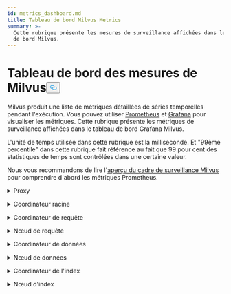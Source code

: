 ```yaml
---
id: metrics_dashboard.md
title: Tableau de bord Milvus Metrics
summary: >-
  Cette rubrique présente les mesures de surveillance affichées dans le tableau
  de bord Milvus.
---
```

<h1 id="Milvus-Metrics-Dashboard" class="common-anchor-header">Tableau de bord des mesures de Milvus<button data-href="#Milvus-Metrics-Dashboard" class="anchor-icon" translate="no">
      <svg translate="no"
        aria-hidden="true"
        focusable="false"
        height="20"
        version="1.1"
        viewBox="0 0 16 16"
        width="16"
      >
        <path
          fill="#0092E4"
          fill-rule="evenodd"
          d="M4 9h1v1H4c-1.5 0-3-1.69-3-3.5S2.55 3 4 3h4c1.45 0 3 1.69 3 3.5 0 1.41-.91 2.72-2 3.25V8.59c.58-.45 1-1.27 1-2.09C10 5.22 8.98 4 8 4H4c-.98 0-2 1.22-2 2.5S3 9 4 9zm9-3h-1v1h1c1 0 2 1.22 2 2.5S13.98 12 13 12H9c-.98 0-2-1.22-2-2.5 0-.83.42-1.64 1-2.09V6.25c-1.09.53-2 1.84-2 3.25C6 11.31 7.55 13 9 13h4c1.45 0 3-1.69 3-3.5S14.5 6 13 6z"
        ></path>
      </svg>
    </button></h1><p>Milvus produit une liste de métriques détaillées de séries temporelles pendant l'exécution. Vous pouvez utiliser <a href="https://prometheus.io/">Prometheus</a> et <a href="https://grafana.com/">Grafana</a> pour visualiser les métriques. Cette rubrique présente les métriques de surveillance affichées dans le tableau de bord Grafana Milvus.</p>
<p>L'unité de temps utilisée dans cette rubrique est la milliseconde. Et "99ème percentile" dans cette rubrique fait référence au fait que 99 pour cent des statistiques de temps sont contrôlées dans une certaine valeur.</p>
<p>Nous vous recommandons de lire l'<a href="/docs/fr/v2.4.x/monitor_overview.md">aperçu du cadre de surveillance Milvus</a> pour comprendre d'abord les métriques Prometheus.</p>
<p><details><summary>Proxy</summary></p>
<table>
<thead>
<tr><th>Panel</th><th>Description du panneau</th><th>PromQL (langage de requête Prometheus)</th><th>Les métriques Milvus utilisées</th><th>Description des métriques Milvus</th></tr>
</thead>
<tbody>
<tr><td>Taux de comptage des vecteurs de recherche</td><td>Nombre moyen de vecteurs interrogés par seconde par chaque proxy au cours des deux dernières minutes.</td><td><code translate="no">sum(increase(milvus_proxy_search_vectors_count{app_kubernetes_io_instance=~&quot;$instance&quot;, app_kubernetes_io_name=&quot;$app_name&quot;, namespace=&quot;$namespace&quot;}[2m])/120) by (pod, node_id)</code></td><td><code translate="no">milvus_proxy_search_vectors_count</code></td><td>Nombre cumulé de vecteurs interrogés.</td></tr>
<tr><td>Taux de comptage des vecteurs d'insertion</td><td>Nombre moyen de vecteurs insérés par seconde par chaque proxy au cours des deux dernières minutes.</td><td><code translate="no">sum(increase(milvus_proxy_insert_vectors_count{app_kubernetes_io_instance=~&quot;$instance&quot;, app_kubernetes_io_name=&quot;$app_name&quot;, namespace=&quot;$namespace&quot;}[2m])/120) by (pod, node_id)</code></td><td><code translate="no">milvus_proxy_insert_vectors_count</code></td><td>Nombre cumulé de vecteurs insérés.</td></tr>
<tr><td>Temps de latence de la recherche</td><td>Temps de latence moyen et 99e centile du temps de latence pour la réception des demandes de recherche et d'interrogation par chaque mandataire au cours des deux dernières minutes.</td><td>p99 : <br/> <code translate="no">histogram_quantile(0.99, sum by (le, query_type, pod, node_id) (rate(milvus_proxy_sq_latency_bucket{app_kubernetes_io_instance=~&quot;$instance&quot;, app_kubernetes_io_name=&quot;$app_name&quot;, namespace=&quot;$namespace&quot;}[2m])))</code> <br/> avg : <br/> <code translate="no">sum(increase(milvus_proxy_sq_latency_sum{app_kubernetes_io_instance=~&quot;$instance&quot;, app_kubernetes_io_name=&quot;$app_name&quot;, namespace=&quot;$namespace&quot;}[2m])) by (pod, node_id, query_type) / sum(increase(milvus_proxy_sq_latency_count{app_kubernetes_io_instance=~&quot;$instance&quot;, app_kubernetes_io_name=&quot;$app_name&quot;, namespace=&quot;$namespace&quot;}[2m])) by (pod, node_id, query_type)</code></td><td><code translate="no">milvus_proxy_sq_latency</code></td><td>Temps de latence des demandes de recherche et d'interrogation.</td></tr>
<tr><td>Temps de latence de la recherche dans la collection</td><td>Temps de latence moyen et 99e percentile de la latence de réception des demandes de recherche et d'interrogation d'une collection spécifique par chaque proxy au cours des deux dernières minutes.</td><td>p99 : <br/> <code translate="no">histogram_quantile(0.99, sum by (le, query_type, pod, node_id) (rate(milvus_proxy_collection_sq_latency_bucket{app_kubernetes_io_instance=~&quot;$instance&quot;, app_kubernetes_io_name=&quot;$app_name&quot;, namespace=&quot;$namespace&quot;, collection_name=~&quot;$collection&quot;}[2m])))</code> <br/> avg : <br/> <code translate="no">sum(increase(milvus_proxy_collection_sq_latency_sum{app_kubernetes_io_instance=~&quot;$instance&quot;, app_kubernetes_io_name=&quot;$app_name&quot;, namespace=&quot;$namespace&quot;, collection_name=~&quot;$collection&quot;}[2m])) by (pod, node_id, query_type) / sum(increase(milvus_proxy_collection_sq_latency_count{app_kubernetes_io_instance=~&quot;$instance&quot;, app_kubernetes_io_name=&quot;$app_name&quot;, namespace=&quot;$namespace&quot;, collection_name=~&quot;$collection&quot;}[2m])) by (pod, node_id, query_type)</code></td><td><code translate="no">milvus_proxy_collection_sq_latency_sum</code></td><td>Temps de latence des demandes de recherche et d'interrogation d'une collection spécifique</td></tr>
<tr><td>Latence de mutation</td><td>Temps de latence moyen et 99e percentile du temps de latence pour la réception de demandes de mutation par chaque proxy au cours des deux dernières minutes.</td><td>p99 : <br/> <code translate="no">histogram_quantile(0.99, sum by (le, msg_type, pod, node_id) (rate(milvus_proxy_mutation_latency_bucket{app_kubernetes_io_instance=~&quot;$instance&quot;, app_kubernetes_io_name=&quot;$app_name&quot;, namespace=&quot;$namespace&quot;}[2m])))</code> <br/> avg : <br/> <code translate="no">sum(increase(milvus_proxy_mutation_latency_sum{app_kubernetes_io_instance=~&quot;$instance&quot;, app_kubernetes_io_name=&quot;$app_name&quot;, namespace=&quot;$namespace&quot;}[2m])) by (pod, node_id, msg_type) / sum(increase(milvus_proxy_mutation_latency_count{app_kubernetes_io_instance=~&quot;$instance&quot;, app_kubernetes_io_name=&quot;$app_name&quot;, namespace=&quot;$namespace&quot;}[2m])) by (pod, node_id, msg_type)</code></td><td><code translate="no">milvus_proxy_mutation_latency_sum</code></td><td>Temps de latence des demandes de mutation.</td></tr>
<tr><td>Temps de latence de la mutation de la collection</td><td>Temps de latence moyen et 99e percentile de la latence de réception des demandes de mutation vers une collection spécifique par chaque proxy au cours des deux dernières minutes.</td><td>p99 : <br/> <code translate="no">histogram_quantile(0.99, sum by (le, query_type, pod, node_id) (rate(milvus_proxy_collection_sq_latency_bucket{app_kubernetes_io_instance=~&quot;$instance&quot;, app_kubernetes_io_name=&quot;$app_name&quot;, namespace=&quot;$namespace&quot;, collection_name=~&quot;$collection&quot;}[2m])))</code> <br/> avg : <br/> <code translate="no">sum(increase(milvus_proxy_collection_sq_latency_sum{app_kubernetes_io_instance=~&quot;$instance&quot;, app_kubernetes_io_name=&quot;$app_name&quot;, namespace=&quot;$namespace&quot;, collection_name=~&quot;$collection&quot;}[2m])) by (pod, node_id, query_type) / sum(increase(milvus_proxy_collection_sq_latency_count{app_kubernetes_io_instance=~&quot;$instance&quot;, app_kubernetes_io_name=&quot;$app_name&quot;, namespace=&quot;$namespace&quot;, collection_name=~&quot;$collection&quot;}[2m])) by (pod, node_id, query_type)</code></td><td><code translate="no">milvus_proxy_collection_sq_latency_sum</code></td><td>Temps de latence des demandes de mutation vers une collection spécifique</td></tr>
<tr><td>Temps d'attente des résultats de recherche</td><td>Temps de latence moyen et 99e centile du temps de latence entre l'envoi de demandes de recherche et de requête et la réception des résultats par proxy au cours des deux dernières minutes.</td><td>p99 : <br/> <code translate="no">histogram_quantile(0.99, sum by (le, query_type, pod, node_id) (rate(milvus_proxy_sq_wait_result_latency_bucket{app_kubernetes_io_instance=~&quot;$instance&quot;, app_kubernetes_io_name=&quot;$app_name&quot;, namespace=&quot;$namespace&quot;}[2m])))</code> <br/> avg : <br/> <code translate="no">sum(increase(milvus_proxy_sq_wait_result_latency_sum{app_kubernetes_io_instance=~&quot;$instance&quot;, app_kubernetes_io_name=&quot;$app_name&quot;, namespace=&quot;$namespace&quot;}[2m])) by (pod, node_id, query_type) / sum(increase(milvus_proxy_sq_wait_result_latency_count{app_kubernetes_io_instance=~&quot;$instance&quot;, app_kubernetes_io_name=&quot;$app_name&quot;, namespace=&quot;$namespace&quot;}[2m])) by (pod, node_id, query_type)</code></td><td><code translate="no">milvus_proxy_sq_wait_result_latency</code></td><td>Temps de latence entre l'envoi de demandes de recherche et de requête et la réception des résultats.</td></tr>
<tr><td>Réduire la latence des résultats de recherche</td><td>Temps de latence moyen et 99e percentile du temps de latence pour l'agrégation des résultats de recherche et de requête par proxy au cours des deux dernières minutes.</td><td>p99 : <br/> <code translate="no">histogram_quantile(0.99, sum by (le, query_type, pod, node_id) (rate(milvus_proxy_sq_reduce_result_latency_bucket{app_kubernetes_io_instance=~&quot;$instance&quot;, app_kubernetes_io_name=&quot;$app_name&quot;, namespace=&quot;$namespace&quot;}[2m])))</code> <br/> avg : <br/> <code translate="no">sum(increase(milvus_proxy_sq_reduce_result_latency_sum{app_kubernetes_io_instance=~&quot;$instance&quot;, app_kubernetes_io_name=&quot;$app_name&quot;, namespace=&quot;$namespace&quot;}[2m])) by (pod, node_id, query_type) / sum(increase(milvus_proxy_sq_reduce_result_latency_count{app_kubernetes_io_instance=~&quot;$instance&quot;, app_kubernetes_io_name=&quot;$app_name&quot;, namespace=&quot;$namespace&quot;}[2m])) by (pod, node_id, query_type)</code></td><td><code translate="no">milvus_proxy_sq_reduce_result_latency</code></td><td>Temps de latence de l'agrégation des résultats de recherche et d'interrogation renvoyés par chaque nœud d'interrogation.</td></tr>
<tr><td>Temps de latence du décodage des résultats de recherche</td><td>Temps de latence moyen et 99e centile du temps de latence du décodage des résultats de recherche et d'interrogation par proxy au cours des deux dernières minutes.</td><td>p99 : <br/> <code translate="no">histogram_quantile(0.99, sum by (le, query_type, pod, node_id) (rate(milvus_proxy_sq_decode_result_latency_bucket{app_kubernetes_io_instance=~&quot;$instance&quot;, app_kubernetes_io_name=&quot;$app_name&quot;, namespace=&quot;$namespace&quot;}[2m])))</code> <br/> avg : <br/> <code translate="no">sum(increase(milvus_proxy_sq_decode_result_latency_sum{app_kubernetes_io_instance=~&quot;$instance&quot;, app_kubernetes_io_name=&quot;$app_name&quot;, namespace=&quot;$namespace&quot;}[2m])) by (pod, node_id, query_type) / sum(increase(milvus_proxy_sq_decode_resultlatency_count{app_kubernetes_io_instance=~&quot;$instance&quot;, app_kubernetes_io_name=&quot;$app_name&quot;, namespace=&quot;$namespace&quot;}[2m])) by (pod, node_id, query_type)</code></td><td><code translate="no">milvus_proxy_sq_decode_result_latency</code></td><td>Temps de latence du décodage de chaque résultat de recherche et de requête.</td></tr>
<tr><td>Msg Stream Object Num</td><td>Nombre moyen, maximum et minimum d'objets msgstream créés par chaque proxy sur le sujet physique correspondant au cours des deux dernières minutes.</td><td><code translate="no">avg(milvus_proxy_msgstream_obj_num{app_kubernetes_io_instance=~&quot;$instance&quot;, app_kubernetes_io_name=&quot;$app_name&quot;, namespace=&quot;$namespace&quot;}) by (pod, node_id) max(milvus_proxy_msgstream_obj_num{app_kubernetes_io_instance=~&quot;$instance&quot;, app_kubernetes_io_name=&quot;$app_name&quot;, namespace=&quot;$namespace&quot;}) by (pod, node_id) min(milvus_proxy_msgstream_obj_num{app_kubernetes_io_instance=~&quot;$instance&quot;, app_kubernetes_io_name=&quot;$app_name&quot;, namespace=&quot;$namespace&quot;}) by (pod, node_id)</code></td><td><code translate="no">milvus_proxy_msgstream_obj_num</code></td><td>Le nombre d'objets msgstream créés sur chaque sujet physique.</td></tr>
<tr><td>Latence d'envoi des mutations</td><td>Temps de latence moyen et 99e centile du temps de latence de l'envoi de demandes d'insertion ou de suppression par chaque proxy au cours des deux dernières minutes.</td><td>p99 : <br/> <code translate="no">histogram_quantile(0.99, sum by (le, msg_type, pod, node_id) (rate(milvus_proxy_mutation_send_latency_bucket{app_kubernetes_io_instance=~&quot;$instance&quot;, app_kubernetes_io_name=&quot;$app_name&quot;, namespace=&quot;$namespace&quot;}[2m])))</code> <br/> avg : <br/> <code translate="no">sum(increase(milvus_proxy_mutation_send_latency_sum{app_kubernetes_io_instance=~&quot;$instance&quot;, app_kubernetes_io_name=&quot;$app_name&quot;, namespace=&quot;$namespace&quot;}[2m])) by (pod, node_id, msg_type) / sum(increase(milvus_proxy_mutation_send_latency_count{app_kubernetes_io_instance=~&quot;$instance&quot;, app_kubernetes_io_name=&quot;$app_name&quot;, namespace=&quot;$namespace&quot;}[2m])) by (pod, node_id, msg_type)</code></td><td><code translate="no">milvus_proxy_mutation_send_latency</code></td><td>Temps de latence pour l'envoi de demandes d'insertion ou de suppression.</td></tr>
<tr><td>Taux de réussite du cache</td><td>Le taux moyen de réussite dans le cache des opérations incluant <code translate="no">GeCollectionID</code>, <code translate="no">GetCollectionInfo</code>, et <code translate="no">GetCollectionSchema</code> par seconde au cours des deux dernières minutes.</td><td><code translate="no">sum(increase(milvus_proxy_cache_hit_count{app_kubernetes_io_instance=~&quot;$instance&quot;, app_kubernetes_io_name=&quot;$app_name&quot;, namespace=&quot;$namespace&quot;, cache_state=&quot;hit&quot;}[2m])/120) by(cache_name, pod, node_id) / sum(increase(milvus_proxy_cache_hit_count{app_kubernetes_io_instance=~&quot;$instance&quot;, app_kubernetes_io_name=&quot;$app_name&quot;, namespace=&quot;$namespace&quot;}[2m])/120) by(cache_name, pod, node_id)</code></td><td><code translate="no">milvus_proxy_cache_hit_count</code></td><td>Statistiques des taux de réussite et d'échec de chaque opération de lecture du cache.</td></tr>
<tr><td>Latence de mise à jour de la mémoire cache</td><td>La latence moyenne et le 99e percentile de la latence de mise à jour du cache par proxy au cours des deux dernières minutes.</td><td>p99 : <br/> <code translate="no">histogram_quantile(0.99, sum by (le, pod, node_id) (rate(milvus_proxy_cache_update_latency_bucket{app_kubernetes_io_instance=~&quot;$instance&quot;, app_kubernetes_io_name=&quot;$app_name&quot;, namespace=&quot;$namespace&quot;}[2m])))</code> <br/> avg : <br/> <code translate="no">sum(increase(milvus_proxy_cache_update_latency_sum{app_kubernetes_io_instance=~&quot;$instance&quot;, app_kubernetes_io_name=&quot;$app_name&quot;, namespace=&quot;$namespace&quot;}[2m])) by (pod, node_id) / sum(increase(milvus_proxy_cache_update_latency_count{app_kubernetes_io_instance=~&quot;$instance&quot;, app_kubernetes_io_name=&quot;$app_name&quot;, namespace=&quot;$namespace&quot;}[2m])) by (pod, node_id)</code></td><td><code translate="no">milvus_proxy_cache_update_latency</code></td><td>Temps de latence de la mise à jour du cache à chaque fois.</td></tr>
<tr><td>Temps de synchronisation</td><td>Le nombre moyen, maximum et minimum d'heures de référence synchronisées par chaque proxy dans le canal physique correspondant.</td><td><code translate="no">avg(milvus_proxy_sync_epoch_time{app_kubernetes_io_instance=~&quot;$instance&quot;, app_kubernetes_io_name=&quot;$app_name&quot;, namespace=&quot;$namespace&quot;}) by (pod, node_id) max(milvus_proxy_sync_epoch_time{app_kubernetes_io_instance=~&quot;$instance&quot;, app_kubernetes_io_name=&quot;$app_name&quot;, namespace=&quot;$namespace&quot;}) by (pod, node_id) min(milvus_proxy_sync_epoch_time{app_kubernetes_io_instance=~&quot;$instance&quot;, app_kubernetes_io_name=&quot;$app_name&quot;, namespace=&quot;$namespace&quot;}) by (pod, node_id)</code></td><td><code translate="no">milvus_proxy_sync_epoch_time</code></td><td>L'heure d'origine de chaque canal physique (heure Unix, millisecondes écoulées depuis le 1er janvier 1970).    <br/>    Il y a un <code translate="no">ChannelName</code> par défaut en dehors des canaux physiques.</td></tr>
<tr><td>Appliquer la latence PK</td><td>La latence moyenne et le 99ème percentile de la latence de l'application de la clé primaire par chaque proxy au cours des deux dernières minutes.</td><td>p99 : <br/> <code translate="no">histogram_quantile(0.99, sum by (le, pod, node_id) (rate(milvus_proxy_apply_pk_latency_bucket{app_kubernetes_io_instance=~&quot;$instance&quot;, app_kubernetes_io_name=&quot;$app_name&quot;, namespace=&quot;$namespace&quot;}[2m])))</code> <br/> avg : <br/> <code translate="no">sum(increase(milvus_proxy_apply_pk_latency_sum{app_kubernetes_io_instance=~&quot;$instance&quot;, app_kubernetes_io_name=&quot;$app_name&quot;, namespace=&quot;$namespace&quot;}[2m])) by (pod, node_id) / sum(increase(milvus_proxy_apply_pk_latency_count{app_kubernetes_io_instance=~&quot;$instance&quot;, app_kubernetes_io_name=&quot;$app_name&quot;, namespace=&quot;$namespace&quot;}[2m])) by (pod, node_id)</code></td><td><code translate="no">milvus_proxy_apply_pk_latency</code></td><td>Le temps de latence de l'application de la clé primaire.</td></tr>
<tr><td>Temps de latence de l'horodatage de l'application</td><td>Le temps de latence moyen et le 99ème percentile du temps de latence de l'application de l'horodatage par chaque proxy au cours des deux dernières minutes.</td><td>p99 : <br/> <code translate="no">histogram_quantile(0.99, sum by (le, pod, node_id) (rate(milvus_proxy_apply_timestamp_latency_bucket{app_kubernetes_io_instance=~&quot;$instance&quot;, app_kubernetes_io_name=&quot;$app_name&quot;, namespace=&quot;$namespace&quot;}[2m])))</code> <br/> avg : <br/> <code translate="no">sum(increase(milvus_proxy_apply_timestamp_latency_sum{app_kubernetes_io_instance=~&quot;$instance&quot;, app_kubernetes_io_name=&quot;$app_name&quot;, namespace=&quot;$namespace&quot;}[2m])) by (pod, node_id) / sum(increase(milvus_proxy_apply_timestamp_latency_count{app_kubernetes_io_instance=~&quot;$instance&quot;, app_kubernetes_io_name=&quot;$app_name&quot;, namespace=&quot;$namespace&quot;}[2m])) by (pod, node_id)</code></td><td><code translate="no">milvus_proxy_apply_timestamp_latency</code></td><td>Le temps de latence de l'application de l'horodatage.</td></tr>
<tr><td>Taux de réussite des demandes</td><td>Le nombre de requêtes réussies reçues par seconde par chaque proxy, avec une ventilation détaillée de chaque type de requête. Les types de demandes possibles sont DescribeCollection, DescribeIndex, GetCollectionStatistics, HasCollection, Search, Query, ShowPartitions, Insert, etc.</td></tr>
<tr><td><code translate="no">sum(increase(milvus_proxy_req_count{app_kubernetes_io_instance=~&quot;$instance&quot;, app_kubernetes_io_name=&quot;$app_name&quot;, namespace=&quot;$namespace&quot;, status=&quot;success&quot;}[2m])/120) by(function_name, pod, node_id)</code></td><td><code translate="no">milvus_proxy_req_count</code></td><td>Nombre de tous les types de demandes reçues</td></tr>
<tr><td>Taux d'échec des demandes</td><td>Le nombre de demandes échouées reçues par seconde par chaque proxy, avec une ventilation détaillée de chaque type de demande. Les types de demandes possibles sont DescribeCollection, DescribeIndex, GetCollectionStatistics, HasCollection, Search, Query, ShowPartitions, Insert, etc.</td></tr>
<tr><td><code translate="no">sum(increase(milvus_proxy_req_count{app_kubernetes_io_instance=~&quot;$instance&quot;, app_kubernetes_io_name=&quot;$app_name&quot;, namespace=&quot;$namespace&quot;, status=&quot;fail&quot;}[2m])/120) by(function_name, pod, node_id)</code></td><td><code translate="no">milvus_proxy_req_count</code></td><td>Nombre de tous les types de demandes reçues</td></tr>
<tr><td>Temps de latence des requêtes</td><td>La latence moyenne et le 99e percentile de la latence de tous les types de requêtes reçues par chaque proxy.</td><td>p99 : <br/> <code translate="no">histogram_quantile(0.99, sum by (le, pod, node_id, function_name) (rate(milvus_proxy_req_latency_bucket{app_kubernetes_io_instance=~&quot;$instance&quot;, app_kubernetes_io_name=&quot;$app_name&quot;, namespace=&quot;$namespace&quot;}[2m])))</code> <br/> avg : <br/> <code translate="no">sum(increase(milvus_proxy_req_latency_sum{app_kubernetes_io_instance=~&quot;$instance&quot;, app_kubernetes_io_name=&quot;$app_name&quot;, namespace=&quot;$namespace&quot;}[2m])) by (pod, node_id, function_name) / sum(increase(milvus_proxy_req_latency_count{app_kubernetes_io_instance=~&quot;$instance&quot;, app_kubernetes_io_name=&quot;$app_name&quot;, namespace=&quot;$namespace&quot;}[2m])) by (pod, node_id, function_name)</code></td><td><code translate="no">milvus_proxy_req_latency</code></td><td>Le temps de latence de tous les types de demandes de réception</td></tr>
<tr><td>Taux d'octets des demandes d'insertion/suppression</td><td>Nombre d'octets de demandes d'insertion et de suppression reçus par seconde par le proxy au cours des deux dernières minutes.</td><td><code translate="no">sum(increase(milvus_proxy_receive_bytes_count{app_kubernetes_io_instance=~&quot;$instance&quot;, app_kubernetes_io_name=&quot;$app_name&quot;, namespace=&quot;$namespace&quot;}[2m])/120) by(pod, node_id)</code></td><td><code translate="no">milvus_proxy_receive_bytes_count</code></td><td>Le nombre de demandes d'insertion et de suppression.</td></tr>
<tr><td>Taux d'envoi d'octets</td><td>Nombre d'octets par seconde renvoyés au client pendant que chaque proxy répond aux demandes de recherche et de requête au cours des deux dernières minutes.</td><td><code translate="no">sum(increase(milvus_proxy_send_bytes_count{app_kubernetes_io_instance=~&quot;$instance&quot;, app_kubernetes_io_name=&quot;$app_name&quot;, namespace=&quot;$namespace&quot;}[2m])/120) by(pod, node_id)</code></td><td><code translate="no">milvus_proxy_send_bytes_count</code></td><td>Nombre d'octets renvoyés au client pendant que chaque proxy répond aux demandes de recherche et d'interrogation.</td></tr>
</tbody>
</table>
<p></details></p>
<p><details><summary>Coordinateur racine</summary></p>
<table>
<thead>
<tr><th>Panneau</th><th>Description du panel</th><th>PromQL (langage de requête Prometheus)</th><th>Les métriques Milvus utilisées</th><th>Description des métriques Milvus</th></tr>
</thead>
<tbody>
<tr><td>Proxy Node Num</td><td>Nombre de proxies créés.</td><td><code translate="no">sum(milvus_rootcoord_proxy_num{app_kubernetes_io_instance=~&quot;$instance&quot;, app_kubernetes_io_name=&quot;$app_name&quot;, namespace=&quot;$namespace&quot;}) by (app_kubernetes_io_instance)</code></td><td><code translate="no">milvus_rootcoord_proxy_num</code></td><td>Nombre de proxies.</td></tr>
<tr><td>Sync Time</td><td>Le nombre moyen, maximum et minimum de temps d'époque synchronisés par chaque coordonnée racine dans chaque canal physique (PChannel).</td><td><code translate="no">avg(milvus_rootcoord_sync_epoch_time{app_kubernetes_io_instance=~&quot;$instance&quot;, app_kubernetes_io_name=&quot;$app_name&quot;, namespace=&quot;$namespace&quot;}) by (app_kubernetes_io_instance) max(milvus_rootcoord_sync_epoch_time{app_kubernetes_io_instance=~&quot;$instance&quot;, app_kubernetes_io_name=&quot;$app_name&quot;, namespace=&quot;$namespace&quot;}) by (app_kubernetes_io_instance) min(milvus_rootcoord_sync_epoch_time{app_kubernetes_io_instance=~&quot;$instance&quot;, app_kubernetes_io_name=&quot;$app_name&quot;, namespace=&quot;$namespace&quot;}) by (app_kubernetes_io_instance)</code></td><td><code translate="no">milvus_rootcoord_sync_epoch_time</code></td><td>L'heure de référence de chaque canal physique (heure Unix, millisecondes écoulées depuis le 1er janvier 1970).</td></tr>
<tr><td>Taux de requêtes DDL</td><td>L'état et le nombre de requêtes DDL par seconde au cours des deux dernières minutes.</td><td><code translate="no">sum(increase(milvus_rootcoord_ddl_req_count{app_kubernetes_io_instance=~&quot;$instance&quot;, app_kubernetes_io_name=&quot;$app_name&quot;, namespace=&quot;$namespace&quot;}[2m])/120) by (status, function_name)</code></td><td><code translate="no">milvus_rootcoord_ddl_req_count</code></td><td>Le nombre total de requêtes DDL, y compris <code translate="no">CreateCollection</code>, <code translate="no">DescribeCollection</code>, <code translate="no">DescribeSegments</code>, <code translate="no">HasCollection</code>, <code translate="no">ShowCollections</code>, <code translate="no">ShowPartitions</code>, et <code translate="no">ShowSegments</code>.</td></tr>
<tr><td>Temps de latence des requêtes DDL</td><td>La latence moyenne et le 99e percentile de la latence des requêtes DDL au cours des deux dernières minutes.</td><td>p99 : <br/> <code translate="no">histogram_quantile(0.99, sum by (le, function_name) (rate(milvus_rootcoord_ddl_req_latency_bucket{app_kubernetes_io_instance=~&quot;$instance&quot;, app_kubernetes_io_name=&quot;$app_name&quot;, namespace=&quot;$namespace&quot;}[2m])))</code> <br/> avg : <br/> <code translate="no">sum(increase(milvus_rootcoord_ddl_req_latency_sum{app_kubernetes_io_instance=~&quot;$instance&quot;, app_kubernetes_io_name=&quot;$app_name&quot;, namespace=&quot;$namespace&quot;}[2m])) by (function_name) / sum(increase(milvus_rootcoord_ddl_req_latency_count{app_kubernetes_io_instance=~&quot;$instance&quot;, app_kubernetes_io_name=&quot;$app_name&quot;, namespace=&quot;$namespace&quot;}[2m])) by (function_name)</code></td><td><code translate="no">milvus_rootcoord_ddl_req_latency</code></td><td>Le temps de latence de tous les types de requêtes DDL.</td></tr>
<tr><td>Sync Timetick Latency (Temps de latence de la synchronisation)</td><td>La latence moyenne et le 99ème percentile du temps utilisé par root coord pour synchroniser tous les horodatages avec PChannel au cours des deux dernières minutes.</td><td>p99 : <br/> <code translate="no">histogram_quantile(0.99, sum by (le) (rate(milvus_rootcoord_sync_timetick_latency_bucket{app_kubernetes_io_instance=~&quot;$instance&quot;, app_kubernetes_io_name=&quot;$app_name&quot;, namespace=&quot;$namespace&quot;}[2m])))</code> <br/> avg : <br/> <code translate="no">sum(increase(milvus_rootcoord_sync_timetick_latency_sum{app_kubernetes_io_instance=~&quot;$instance&quot;, app_kubernetes_io_name=&quot;$app_name&quot;, namespace=&quot;$namespace&quot;}[2m])) / sum(increase(milvus_rootcoord_sync_timetick_latency_count{app_kubernetes_io_instance=~&quot;$instance&quot;, app_kubernetes_io_name=&quot;$app_name&quot;, namespace=&quot;$namespace&quot;}[2m]))</code></td><td><code translate="no">milvus_rootcoord_sync_timetick_latency</code></td><td>le temps utilisé par le coordonnateur principal pour synchroniser tous les horodatages avec le canal PC.</td></tr>
<tr><td>ID Alloc Rate</td><td>Le nombre d'identifiants attribués par le coordinateur racine par seconde au cours des deux dernières minutes.</td><td><code translate="no">sum(increase(milvus_rootcoord_id_alloc_count{app_kubernetes_io_instance=~&quot;$instance&quot;, app_kubernetes_io_name=&quot;$app_name&quot;, namespace=&quot;$namespace&quot;}[2m])/120)</code></td><td><code translate="no">milvus_rootcoord_id_alloc_count</code></td><td>Le nombre cumulé d'identifiants attribués par le coordinateur racine.</td></tr>
<tr><td>Horodatage</td><td>L'horodatage le plus récent du coordonnateur racine.</td><td><code translate="no">milvus_rootcoord_timestamp{app_kubernetes_io_instance=~&quot;$instance&quot;, app_kubernetes_io_name=&quot;$app_name&quot;, namespace=&quot;$namespace&quot;}</code></td><td><code translate="no">milvus_rootcoord_timestamp</code></td><td>Dernier horodatage de la coordonnée racine.</td></tr>
<tr><td>Horodatage sauvegardé</td><td>Les horodatages pré-assignés que la racine de la coordination enregistre dans le méta stockage.</td><td><code translate="no">milvus_rootcoord_timestamp_saved{app_kubernetes_io_instance=~&quot;$instance&quot;, app_kubernetes_io_name=&quot;$app_name&quot;, namespace=&quot;$namespace&quot;}</code></td><td><code translate="no">milvus_rootcoord_timestamp_saved</code></td><td>Les horodatages pré-assignés que le coordonnateur racine enregistre dans le méta-mémoire.     <br/>    Les horodatages sont attribués 3 secondes plus tôt. L'horodatage est mis à jour et enregistré dans le méta-magasin toutes les 50 millisecondes.</td></tr>
<tr><td>Collection Num</td><td>Le nombre total de collections.</td><td><code translate="no">sum(milvus_rootcoord_collection_num{app_kubernetes_io_instance=~&quot;$instance&quot;, app_kubernetes_io_name=&quot;$app_name&quot;, namespace=&quot;$namespace&quot;}) by (app_kubernetes_io_instance)</code></td><td><code translate="no">milvus_rootcoord_collection_num</code></td><td>Le nombre total de collections existant actuellement dans Milvus.</td></tr>
<tr><td>Partition Num</td><td>Le nombre total de partitions.</td><td><code translate="no">sum(milvus_rootcoord_partition_num{app_kubernetes_io_instance=~&quot;$instance&quot;, app_kubernetes_io_name=&quot;$app_name&quot;, namespace=&quot;$namespace&quot;}) by (app_kubernetes_io_instance)</code></td><td><code translate="no">milvus_rootcoord_partition_num</code></td><td>Le nombre total de partitions existant actuellement dans Milvus.</td></tr>
<tr><td>Canal DML Num</td><td>Le nombre total de canaux DML.</td><td><code translate="no">sum(milvus_rootcoord_dml_channel_num{app_kubernetes_io_instance=~&quot;$instance&quot;, app_kubernetes_io_name=&quot;$app_name&quot;, namespace=&quot;$namespace&quot;}) by (app_kubernetes_io_instance)</code></td><td><code translate="no">milvus_rootcoord_dml_channel_num</code></td><td>Le nombre total de canaux DML existant actuellement dans Milvus.</td></tr>
<tr><td>Msgstream Num</td><td>Nombre total de flux de messages.</td><td><code translate="no">sum(milvus_rootcoord_msgstream_obj_num{app_kubernetes_io_instance=~&quot;$instance&quot;, app_kubernetes_io_name=&quot;$app_name&quot;, namespace=&quot;$namespace&quot;}) by (app_kubernetes_io_instance)</code></td><td><code translate="no">milvus_rootcoord_msgstream_obj_num</code></td><td>Le nombre total de flux de messages dans Milvus actuellement.</td></tr>
<tr><td>Credential Num</td><td>Nombre total d'informations d'identification.</td><td><code translate="no">sum(milvus_rootcoord_credential_num{app_kubernetes_io_instance=~&quot;$instance&quot;, app_kubernetes_io_name=&quot;$app_name&quot;, namespace=&quot;$namespace&quot;}) by (app_kubernetes_io_instance)</code></td><td><code translate="no">milvus_rootcoord_credential_num</code></td><td>Le nombre total d'informations d'identification dans Milvus actuellement.</td></tr>
<tr><td>Time Tick Delay</td><td>Somme des délais maximums des graphiques de flux sur tous les DataNodes et QueryNodes.</td><td><code translate="no">sum(milvus_rootcoord_time_tick_delay{app_kubernetes_io_instance=~&quot;$instance&quot;, app_kubernetes_io_name=&quot;$app_name&quot;, namespace=&quot;$namespace&quot;}) by (app_kubernetes_io_instance)</code></td><td><code translate="no">milvus_rootcoord_time_tick_delay</code></td><td>Le délai maximum des graphiques de flux sur chaque DataNode et QueryNode.</td></tr>
</tbody>
</table>
<p></details></p>
<p><details><summary>Coordinateur de requête</summary></p>
<table>
<thead>
<tr><th>Panneau</th><th>Description du panneau</th><th>PromQL (langage de requête Prometheus)</th><th>Les métriques Milvus utilisées</th><th>Description des métriques Milvus</th></tr>
</thead>
<tbody>
<tr><td>Collection Loaded Num</td><td>Nombre de collections actuellement chargées en mémoire.</td><td><code translate="no">sum(milvus_querycoord_collection_num{app_kubernetes_io_instance=~&quot;$instance&quot;, app_kubernetes_io_name=&quot;$app_name&quot;, namespace=&quot;$namespace&quot;}) by (app_kubernetes_io_instance)</code></td><td><code translate="no">milvus_querycoord_collection_num</code></td><td>Nombre de collections actuellement chargées par Milvus.</td></tr>
<tr><td>Entité chargée Num</td><td>Nombre d'entités actuellement chargées en mémoire.</td><td><code translate="no">sum(milvus_querycoord_entity_num{app_kubernetes_io_instance=~&quot;$instance&quot;, app_kubernetes_io_name=&quot;$app_name&quot;, namespace=&quot;$namespace&quot;}) by (app_kubernetes_io_instance)</code></td><td><code translate="no">milvus_querycoord_entitiy_num</code></td><td>Nombre d'entités actuellement chargées par Milvus.</td></tr>
<tr><td>Taux de demande de chargement</td><td>Nombre de demandes de chargement par seconde au cours des deux dernières minutes.</td><td><code translate="no">sum(increase(milvus_querycoord_load_req_count{app_kubernetes_io_instance=~&quot;$instance&quot;, app_kubernetes_io_name=&quot;$app_name&quot;, namespace=&quot;$namespace&quot;}[2m])120) by (status)</code></td><td><code translate="no">milvus_querycoord_load_req_count</code></td><td>Nombre cumulé de demandes de chargement.</td></tr>
<tr><td>Taux de demande de libération</td><td>Nombre de demandes de libération par seconde au cours des deux dernières minutes.</td><td><code translate="no">sum(increase(milvus_querycoord_release_req_count{app_kubernetes_io_instance=~&quot;$instance&quot;, app_kubernetes_io_name=&quot;$app_name&quot;, namespace=&quot;$namespace&quot;}[2m])/120) by (status)</code></td><td><code translate="no">milvus_querycoord_release_req_count</code></td><td>Nombre cumulé de demandes de libération.</td></tr>
<tr><td>Temps de latence des demandes de chargement</td><td>La latence moyenne et le 99e percentile de la latence des demandes de chargement au cours des deux dernières minutes.</td><td>p99 : <br/> <code translate="no">histogram_quantile(0.99, sum by (le) (rate(milvus_querycoord_load_latency_bucket{app_kubernetes_io_instance=~&quot;$instance&quot;, app_kubernetes_io_name=&quot;$app_name&quot;, namespace=&quot;$namespace&quot;}[2m])))</code> <br/> avg : <br/> <code translate="no">sum(increase(milvus_querycoord_load_latency_sum{app_kubernetes_io_instance=~&quot;$instance&quot;, app_kubernetes_io_name=&quot;$app_name&quot;, namespace=&quot;$namespace&quot;}[2m])) / sum(increase(milvus_querycoord_load_latency_count{app_kubernetes_io_instance=~&quot;$instance&quot;, app_kubernetes_io_name=&quot;$app_name&quot;, namespace=&quot;$namespace&quot;}[2m]))</code></td><td><code translate="no">milvus_querycoord_load_latency</code></td><td>Temps nécessaire à l'exécution d'une demande de chargement.</td></tr>
<tr><td>Latence de la demande de libération</td><td>Le temps de latence moyen et le 99ème percentile du temps de latence des demandes de libération au cours des deux dernières minutes.</td><td>p99 : <br/> <code translate="no">histogram_quantile(0.99, sum by (le) (rate(milvus_querycoord_release_latency_bucket{app_kubernetes_io_instance=~&quot;$instance&quot;, app_kubernetes_io_name=&quot;$app_name&quot;, namespace=&quot;$namespace&quot;}[2m])))</code> <br/> moyenne : <br/> <code translate="no">sum(increase(milvus_querycoord_release_latency_sum{app_kubernetes_io_instance=~&quot;$instance&quot;, app_kubernetes_io_name=&quot;$app_name&quot;, namespace=&quot;$namespace&quot;}[2m])) / sum(increase(milvus_querycoord_release_latency_count{app_kubernetes_io_instance=~&quot;$instance&quot;, app_kubernetes_io_name=&quot;$app_name&quot;, namespace=&quot;$namespace&quot;}[2m]))</code></td><td><code translate="no">milvus_querycoord_release_latency</code></td><td>Le temps nécessaire à l'exécution d'une demande de libération.</td></tr>
<tr><td>Sub-Load Task</td><td>Nombre de tâches de sous-charge.</td><td><code translate="no">sum(milvus_querycoord_child_task_num{app_kubernetes_io_instance=~&quot;$instance&quot;, app_kubernetes_io_name=&quot;$app_name&quot;, namespace=&quot;$namespace&quot;}) by (app_kubernetes_io_instance)</code></td><td><code translate="no">milvus_querycoord_child_task_num</code></td><td>Nombre de tâches de sous-charge.    <br/>    Une coordonnée de requête divise une demande de charge en plusieurs tâches de charge secondaires.</td></tr>
<tr><td>Tâche de charge parentale</td><td>Nombre de tâches de chargement parent.</td><td><code translate="no">sum(milvus_querycoord_parent_task_num{app_kubernetes_io_instance=~&quot;$instance&quot;, app_kubernetes_io_name=&quot;$app_name&quot;, namespace=&quot;$namespace&quot;}) by (app_kubernetes_io_instance)</code></td><td><code translate="no">milvus_querycoord_parent_task_num</code></td><td>Nombre de sous-tâches de charge.    <br/>    Chaque demande de charge correspond à une tâche parent dans la file d'attente des tâches.</td></tr>
<tr><td>Latence de la tâche de sous-charge</td><td>La latence moyenne et le 99e percentile de la latence d'une tâche de sous-charge au cours des deux dernières minutes.</td><td>p99 : <br/> <code translate="no">histogram_quantile(0.99, sum by (le) (rate(milvus_querycoord_child_task_latency_bucket{app_kubernetes_io_instance=~&quot;$instance&quot;, app_kubernetes_io_name=&quot;$app_name&quot;, namespace=&quot;$namespace&quot;}[2m])))</code> <br/> avg : <br/> <code translate="no">sum(increase(milvus_querycoord_child_task_latency_sum{app_kubernetes_io_instance=~&quot;$instance&quot;, app_kubernetes_io_name=&quot;$app_name&quot;, namespace=&quot;$namespace&quot;}[2m])) / sum(increase(milvus_querycoord_child_task_latency_count{app_kubernetes_io_instance=~&quot;$instance&quot;, app_kubernetes_io_name=&quot;$app_name&quot;, namespace=&quot;$namespace&quot;}[2m])) namespace&quot;}[2m])))</code></td><td><code translate="no">milvus_querycoord_child_task_latency</code></td><td>Temps d'attente pour terminer une tâche de sous-charge.</td></tr>
<tr><td>Query Node Num</td><td>Nombre de nœuds de requête gérés par query coord.</td><td><code translate="no">sum(milvus_querycoord_querynode_num{app_kubernetes_io_instance=~&quot;$instance&quot;, app_kubernetes_io_name=&quot;$app_name&quot;, namespace=&quot;$namespace&quot;}) by (app_kubernetes_io_instance)</code></td><td><code translate="no">milvus_querycoord_querynode_num</code></td><td>Nombre de nœuds de requête gérés par la coordination des requêtes.</td></tr>
</tbody>
</table>
<p></details></p>
<p><details><summary>Nœud de requête</summary></p>
<table>
<thead>
<tr><th>Panneau</th><th>Description du panneau</th><th>PromQL (langage de requête Prometheus)</th><th>Les métriques Milvus utilisées</th><th>Description des métriques Milvus</th></tr>
</thead>
<tbody>
<tr><td>Collection Loaded Num</td><td>Nombre de collections chargées en mémoire par chaque nœud de requête.</td><td><code translate="no">sum(milvus_querynode_collection_num{app_kubernetes_io_instance=~&quot;$instance&quot;, app_kubernetes_io_name=&quot;$app_name&quot;, namespace=&quot;$namespace&quot;}) by (pod, node_id)</code></td><td><code translate="no">milvus_querynode_collection_num</code></td><td>Nombre de collections chargées par chaque nœud de requête.</td></tr>
<tr><td>Partition chargée Num</td><td>Nombre de partitions chargées en mémoire par chaque nœud d'interrogation.</td><td><code translate="no">sum(milvus_querynode_partition_num{app_kubernetes_io_instance=~&quot;$instance&quot;, app_kubernetes_io_name=&quot;$app_name&quot;, namespace=&quot;$namespace&quot;}) by (pod, node_id)</code></td><td><code translate="no">milvus_querynode_partition_num</code></td><td>Nombre de partitions chargées par chaque nœud d'interrogation.</td></tr>
<tr><td>Segment chargé Num</td><td>Nombre de segments chargés en mémoire par chaque nœud d'interrogation.</td><td><code translate="no">sum(milvus_querynode_segment_num{app_kubernetes_io_instance=~&quot;$instance&quot;, app_kubernetes_io_name=&quot;$app_name&quot;, namespace=&quot;$namespace&quot;}) by (pod, node_id)</code></td><td><code translate="no">milvus_querynode_segment_num</code></td><td>Nombre de segments chargés par chaque nœud d'interrogation.</td></tr>
<tr><td>Entité interrogeable Num</td><td>Nombre d'entités interrogeables et consultables sur chaque nœud d'interrogation.</td><td><code translate="no">sum(milvus_querynode_entity_num{app_kubernetes_io_instance=~&quot;$instance&quot;, app_kubernetes_io_name=&quot;$app_name&quot;, namespace=&quot;$namespace&quot;}) by (pod, node_id)</code></td><td><code translate="no">milvus_querynode_entity_num</code></td><td>Nombre d'entités interrogeables et consultables sur chaque nœud d'interrogation.</td></tr>
<tr><td>Canal virtuel DML</td><td>Nombre de canaux virtuels DML surveillés par chaque nœud d'interrogation.</td><td><code translate="no">sum(milvus_querynode_dml_vchannel_num{app_kubernetes_io_instance=~&quot;$instance&quot;, app_kubernetes_io_name=&quot;$app_name&quot;, namespace=&quot;$namespace&quot;}) by (pod, node_id)</code></td><td><code translate="no">milvus_querynode_dml_vchannel_num</code></td><td>Nombre de canaux virtuels DML surveillés par chaque nœud d'interrogation.</td></tr>
<tr><td>Canal virtuel Delta</td><td>Nombre de canaux delta surveillés par chaque nœud d'interrogation.</td><td><code translate="no">sum(milvus_querynode_delta_vchannel_num{app_kubernetes_io_instance=~&quot;$instance&quot;, app_kubernetes_io_name=&quot;$app_name&quot;, namespace=&quot;$namespace&quot;}) by (pod, node_id)</code></td><td><code translate="no">milvus_querynode_delta_vchannel_num</code></td><td>Nombre de canaux delta surveillés par chaque nœud de requête.</td></tr>
<tr><td>Consumer Num</td><td>Nombre de consommateurs dans chaque noeud de requête.</td><td><code translate="no">sum(milvus_querynode_consumer_num{app_kubernetes_io_instance=~&quot;$instance&quot;, app_kubernetes_io_name=&quot;$app_name&quot;, namespace=&quot;$namespace&quot;}) by (pod, node_id)</code></td><td><code translate="no">milvus_querynode_consumer_num</code></td><td>Nombre de consommateurs dans chaque nœud de requête.</td></tr>
<tr><td>Taux de requêtes de recherche</td><td>Nombre total de demandes de recherche et d'interrogation reçues par seconde par chaque nœud d'interrogation et nombre de demandes de recherche et d'interrogation réussies au cours des deux dernières minutes.</td><td><code translate="no">sum(increase(milvus_querynode_sq_req_count{app_kubernetes_io_instance=~&quot;$instance&quot;, app_kubernetes_io_name=&quot;$app_name&quot;, namespace=&quot;$namespace&quot;}[2m])/120) by (query_type, status, pod, node_id)</code></td><td><code translate="no">milvus_querynode_sq_req_count</code></td><td>Nombre cumulé de demandes de recherche et d'interrogation.</td></tr>
<tr><td>Temps de latence des demandes de recherche</td><td>La latence moyenne et le 99e percentile du temps utilisé pour les requêtes de recherche et d'interrogation par chaque nœud d'interrogation au cours des deux dernières minutes.    <br/>    Ce panneau affiche la latence des requêtes de recherche et d'interrogation dont l'état est &quot;succès&quot; ou &quot;total&quot;.</td><td>p99 : <br/> <code translate="no">histogram_quantile(0.99, sum by (le, pod, node_id) (rate(milvus_querynode_sq_req_latency_bucket{app_kubernetes_io_instance=~&quot;$instance&quot;, app_kubernetes_io_name=&quot;$app_name&quot;, namespace=&quot;$namespace&quot;}[2m])))</code> <br/> avg : <br/> <code translate="no">sum(increase(milvus_querynode_sq_req_latency_sum{app_kubernetes_io_instance=~&quot;$instance&quot;, app_kubernetes_io_name=&quot;$app_name&quot;, namespace=&quot;$namespace&quot;}[2m])) by(pod, node_id, query_type) / sum(increase(milvus_querynode_sq_req_latency_count{app_kubernetes_io_instance=~&quot;$instance&quot;, app_kubernetes_io_name=&quot;$app_name&quot;, namespace=&quot;$namespace&quot;}[2m])) by(pod, node_id, query_type)</code></td><td><code translate="no">milvus_querynode_sq_req_latency</code></td><td>Temps de latence de la demande de recherche du nœud d'interrogation.</td></tr>
<tr><td>Temps de latence de la recherche dans la file d'attente</td><td>Temps de latence moyen et 99e centile du temps de latence des requêtes de recherche et d'interrogation en file d'attente au cours des deux dernières minutes.</td><td>p99 : <br/> <code translate="no">histogram_quantile(0.99, sum by (le, pod, node_id, query_type) (rate(milvus_querynode_sq_queue_latency_bucket{app_kubernetes_io_instance=~&quot;$instance&quot;, app_kubernetes_io_name=&quot;$app_name&quot;, namespace=&quot;$namespace&quot;}[2m])))</code> <br/> avg : <br/> <code translate="no">sum(increase(milvus_querynode_sq_queue_latency_sum{app_kubernetes_io_instance=~&quot;$instance&quot;, app_kubernetes_io_name=&quot;$app_name&quot;, namespace=&quot;$namespace&quot;}[2m])) by(pod, node_id, query_type) / sum(increase(milvus_querynode_sq_queue_latency_count{app_kubernetes_io_instance=~&quot;$instance&quot;, app_kubernetes_io_name=&quot;$app_name&quot;, namespace=&quot;$namespace&quot;}[2m])) by(pod, node_id, query_type)</code></td><td><code translate="no">milvus_querynode_sq_queue_latency</code></td><td>Temps de latence des requêtes de recherche et d'interrogation reçues par le nœud d'interrogation.</td></tr>
<tr><td>Temps de latence du segment de recherche</td><td>La latence moyenne et le 99e percentile du temps nécessaire à chaque nœud de requête pour rechercher et interroger un segment au cours des deux dernières minutes.    <br/>    L'état d'un segment peut être scellé ou en croissance.</td><td>p99 : <br/> <code translate="no">histogram_quantile(0.99, sum by (le, query_type, segment_state, pod, node_id) (rate(milvus_querynode_sq_segment_latency_bucket{app_kubernetes_io_instance=~&quot;$instance&quot;, app_kubernetes_io_name=&quot;$app_name&quot;, namespace=&quot;$namespace&quot;}[2m])))</code> <br/> avg : <br/> <code translate="no">sum(increase(milvus_querynode_sq_segment_latency_sum{app_kubernetes_io_instance=~&quot;$instance&quot;, app_kubernetes_io_name=&quot;$app_name&quot;, namespace=&quot;$namespace&quot;}[2m])) by(pod, node_id, query_type, segment_state) / sum(increase(milvus_querynode_sq_segment_latency_count{app_kubernetes_io_instance=~&quot;$instance&quot;, app_kubernetes_io_name=&quot;$app_name&quot;, namespace=&quot;$namespace&quot;}[2m])) by(pod, node_id, query_type, segment_state)</code></td><td><code translate="no">milvus_querynode_sq_segment_latency</code></td><td>Temps nécessaire à chaque nœud de requête pour rechercher et interroger chaque segment.</td></tr>
<tr><td>Temps de latence des requêtes Segcore</td><td>Temps de latence moyen et 99e percentile du temps nécessaire à chaque nœud de requête pour effectuer une recherche et une requête dans le segcore au cours des deux dernières minutes.</td><td>p99 : <br/> <code translate="no">histogram_quantile(0.99, sum by (le, query_type, pod, node_id) (rate(milvus_querynode_sq_core_latency_bucket{app_kubernetes_io_instance=~&quot;$instance&quot;, app_kubernetes_io_name=&quot;$app_name&quot;, namespace=&quot;$namespace&quot;}[2m])))</code> <br/> avg : <br/> <code translate="no">sum(increase(milvus_querynode_sq_core_latency_sum{app_kubernetes_io_instance=~&quot;$instance&quot;, app_kubernetes_io_name=&quot;$app_name&quot;, namespace=&quot;$namespace&quot;}[2m])) by(pod, node_id, query_type) / sum(increase(milvus_querynode_sq_core_latency_count{app_kubernetes_io_instance=~&quot;$instance&quot;, app_kubernetes_io_name=&quot;$app_name&quot;, namespace=&quot;$namespace&quot;}[2m])) by(pod, node_id, query_type)</code></td><td><code translate="no">milvus_querynode_sq_core_latency</code></td><td>Temps nécessaire à chaque nœud de requête pour effectuer une recherche et une requête dans segcore.</td></tr>
<tr><td>Temps de latence de la réduction de la recherche</td><td>Temps de latence moyen et 99e percentile du temps utilisé par chaque nœud de requête pendant l'étape de réduction d'une recherche ou d'une requête au cours des deux dernières minutes.</td><td>p99 : <br/> <code translate="no">histogram_quantile(0.99, sum by (le, pod, node_id, query_type) (rate(milvus_querynode_sq_reduce_latency_bucket{app_kubernetes_io_instance=~&quot;$instance&quot;, app_kubernetes_io_name=&quot;$app_name&quot;, namespace=&quot;$namespace&quot;}[2m])))</code> <br/> avg : <br/> <code translate="no">sum(increase(milvus_querynode_sq_reduce_latency_sum{app_kubernetes_io_instance=~&quot;$instance&quot;, app_kubernetes_io_name=&quot;$app_name&quot;, namespace=&quot;$namespace&quot;}[2m])) by(pod, node_id, query_type) / sum(increase(milvus_querynode_sq_reduce_latency_count{app_kubernetes_io_instance=~&quot;$instance&quot;, app_kubernetes_io_name=&quot;$app_name&quot;, namespace=&quot;$namespace&quot;}[2m])) by(pod, node_id, query_type)</code></td><td><code translate="no">milvus_querynode_sq_reduce_latency</code></td><td>Le temps que chaque requête passe pendant l'étape de réduction.</td></tr>
<tr><td>Temps de latence du segment de charge</td><td>Temps de latence moyen et 99e percentile du temps nécessaire à chaque nœud de requête pour charger un segment au cours des deux dernières minutes.</td><td>p99 : <br/> <code translate="no">histogram_quantile(0.99, sum by (le, pod, node_id) (rate(milvus_querynode_load_segment_latency_bucket{app_kubernetes_io_instance=~&quot;$instance&quot;, app_kubernetes_io_name=&quot;$app_name&quot;, namespace=&quot;$namespace&quot;}[2m])))</code> <br/> avg : <br/> <code translate="no">sum(increase(milvus_querynode_load_segment_latency_sum{app_kubernetes_io_instance=~&quot;$instance&quot;, app_kubernetes_io_name=&quot;$app_name&quot;, namespace=&quot;$namespace&quot;}[2m])) by(pod, node_id) / sum(increase(milvus_querynode_load_segment_latency_count{app_kubernetes_io_instance=~&quot;$instance&quot;, app_kubernetes_io_name=&quot;$app_name&quot;, namespace=&quot;$namespace&quot;}[2m])) by(pod, node_id)</code></td><td><code translate="no">milvus_querynode_load_segment_latency_bucket</code></td><td>Temps nécessaire à chaque nœud de requête pour charger un segment.</td></tr>
<tr><td>Flowgraph Num</td><td>Nombre d'organigrammes dans chaque nœud de requête.</td><td><code translate="no">sum(milvus_querynode_flowgraph_num{app_kubernetes_io_instance=~&quot;$instance&quot;, app_kubernetes_io_name=&quot;$app_name&quot;, namespace=&quot;$namespace&quot;}) by (pod, node_id)</code></td><td><code translate="no">milvus_querynode_flowgraph_num</code></td><td>Le nombre de diagrammes de flux dans chaque nœud d'interrogation.</td></tr>
<tr><td>Longueur des tâches de lecture non résolues</td><td>Longueur de la file d'attente des demandes de lecture non résolues dans chaque nœud d'interrogation.</td><td><code translate="no">sum(milvus_querynode_read_task_unsolved_len{app_kubernetes_io_instance=~&quot;$instance&quot;, app_kubernetes_io_name=&quot;$app_name&quot;, namespace=&quot;$namespace&quot;}) by (pod, node_id)</code></td><td><code translate="no">milvus_querynode_read_task_unsolved_len</code></td><td>Longueur de la file d'attente des demandes de lecture non résolues.</td></tr>
<tr><td>Longueur de la tâche de lecture prête</td><td>Longueur de la file d'attente des demandes de lecture à exécuter dans chaque nœud d'interrogation.</td><td><code translate="no">sum(milvus_querynode_read_task_ready_len{app_kubernetes_io_instance=~&quot;$instance&quot;, app_kubernetes_io_name=&quot;$app_name&quot;, namespace=&quot;$namespace&quot;}) by (pod, node_id)</code></td><td><code translate="no">milvus_querynode_read_task_ready_len</code></td><td>Longueur de la file d'attente des demandes de lecture à exécuter.</td></tr>
<tr><td>Tâche de lecture parallèle (Parallel Read Task Num)</td><td>Nombre de requêtes de lecture simultanées actuellement exécutées dans chaque noeud de requête.</td><td><code translate="no">sum(milvus_querynode_read_task_concurrency{app_kubernetes_io_instance=~&quot;$instance&quot;, app_kubernetes_io_name=&quot;$app_name&quot;, namespace=&quot;$namespace&quot;}) by (pod, node_id)</code></td><td><code translate="no">milvus_querynode_read_task_concurrency</code></td><td>Le nombre de requêtes de lecture simultanées actuellement exécutées.</td></tr>
<tr><td>Estimate CPU Usage</td><td>L'utilisation du CPU par chaque noeud de requête estimée par le planificateur.</td><td><code translate="no">sum(milvus_querynode_estimate_cpu_usage{app_kubernetes_io_instance=~&quot;$instance&quot;, app_kubernetes_io_name=&quot;$app_name&quot;, namespace=&quot;$namespace&quot;}) by (pod, node_id)</code></td><td><code translate="no">milvus_querynode_estimate_cpu_usage</code></td><td>L'utilisation du CPU par chaque noeud de requête estimée par le planificateur.     <br/>    Lorsque la valeur est de 100, cela signifie qu'un CPU virtuel (vCPU) entier est utilisé.</td></tr>
<tr><td>Taille du groupe de recherche</td><td>Le nombre moyen et le 99e centile de la taille du groupe de recherche (c'est-à-dire le nombre total de requêtes de recherche originales dans les requêtes de recherche combinées exécutées par chaque nœud de requête) au cours des deux dernières minutes.</td><td>p99 : <br/> <code translate="no">histogram_quantile(0.99, sum by (le, pod, node_id) (rate(milvus_querynode_search_group_size_bucket{app_kubernetes_io_instance=~&quot;$instance&quot;, app_kubernetes_io_name=&quot;$app_name&quot;, namespace=&quot;$namespace&quot;}[2m])))</code> <br/> avg : <br/> <code translate="no">sum(increase(milvus_querynode_search_group_size_sum{app_kubernetes_io_instance=~&quot;$instance&quot;, app_kubernetes_io_name=&quot;$app_name&quot;, namespace=&quot;$namespace&quot;}[2m])) by(pod, node_id) / sum(increase(milvus_querynode_search_group_size_count{app_kubernetes_io_instance=~&quot;$instance&quot;, app_kubernetes_io_name=&quot;$app_name&quot;, namespace=&quot;$namespace&quot;}[2m])) by(pod, node_id)</code></td><td><code translate="no">milvus_querynode_load_segment_latency_bucket</code></td><td>Le nombre de tâches de recherche originales parmi les tâches de recherche combinées de différents ensembles (c.-à-d. la taille du groupe de recherche).</td></tr>
<tr><td>Recherche NQ</td><td>Le nombre moyen et le 99e percentile du nombre de requêtes (NQ) effectuées lorsque chaque nœud de requête exécute des requêtes de recherche au cours des deux dernières minutes.</td><td>p99 : <br/> <code translate="no">histogram_quantile(0.99, sum by (le, pod, node_id) (rate(milvus_querynode_search_group_size_bucket{app_kubernetes_io_instance=~&quot;$instance&quot;, app_kubernetes_io_name=&quot;$app_name&quot;, namespace=&quot;$namespace&quot;}[2m])))</code> <br/> avg : <br/> <code translate="no">sum(increase(milvus_querynode_search_group_size_sum{app_kubernetes_io_instance=~&quot;$instance&quot;, app_kubernetes_io_name=&quot;$app_name&quot;, namespace=&quot;$namespace&quot;}[2m])) by(pod, node_id) / sum(increase(milvus_querynode_search_group_size_count{app_kubernetes_io_instance=~&quot;$instance&quot;, app_kubernetes_io_name=&quot;$app_name&quot;, namespace=&quot;$namespace&quot;}[2m])) by(pod, node_id)</code></td><td>Milvus_querynode_load_segment_latency_bucket</td><td>Le nombre de requêtes (NQ) des demandes de recherche.</td></tr>
<tr><td>Groupe de recherche NQ</td><td>Le nombre moyen et le 99e centile du NQ des requêtes de recherche combinées et exécutées par chaque nœud de requête au cours des deux dernières minutes.</td><td>p99 : <br/> <code translate="no">histogram_quantile(0.99, sum by (le, pod, node_id) (rate(milvus_querynode_search_group_nq_bucket{app_kubernetes_io_instance=~&quot;$instance&quot;, app_kubernetes_io_name=&quot;$app_name&quot;, namespace=&quot;$namespace&quot;}[2m])))</code> <br/> avg : <br/> <code translate="no">sum(increase(milvus_querynode_search_group_nq_sum{app_kubernetes_io_instance=~&quot;$instance&quot;, app_kubernetes_io_name=&quot;$app_name&quot;, namespace=&quot;$namespace&quot;}[2m])) by(pod, node_id) / sum(increase(milvus_querynode_search_group_nq_count{app_kubernetes_io_instance=~&quot;$instance&quot;, app_kubernetes_io_name=&quot;$app_name&quot;, namespace=&quot;$namespace&quot;}[2m])) by(pod, node_id)</code></td><td><code translate="no">milvus_querynode_load_segment_latency_bucket</code></td><td>Le NQ des requêtes de recherche combinées à partir de différentes catégories.</td></tr>
<tr><td>Recherche Top_K</td><td>Nombre moyen et 99e percentile de <code translate="no">Top_K</code> des demandes de recherche exécutées par chaque nœud d'interrogation au cours des deux dernières minutes.</td><td>p99 : <br/> <code translate="no">histogram_quantile(0.99, sum by (le, pod, node_id) (rate(milvus_querynode_search_topk_bucket{app_kubernetes_io_instance=~&quot;$instance&quot;, app_kubernetes_io_name=&quot;$app_name&quot;, namespace=&quot;$namespace&quot;}[2m])))</code> <br/> avg : <br/> <code translate="no">sum(increase(milvus_querynode_search_topk_sum{app_kubernetes_io_instance=~&quot;$instance&quot;, app_kubernetes_io_name=&quot;$app_name&quot;, namespace=&quot;$namespace&quot;}[2m])) by(pod, node_id) / sum(increase(milvus_querynode_search_topk_count{app_kubernetes_io_instance=~&quot;$instance&quot;, app_kubernetes_io_name=&quot;$app_name&quot;, namespace=&quot;$namespace&quot;}[2m])) by(pod, node_id)</code></td><td><code translate="no">milvus_querynode_load_segment_latency_bucket</code></td><td><code translate="no">Top_K</code> des demandes de recherche.</td></tr>
<tr><td>Groupe de recherche Top_K</td><td>Nombre moyen et 99e centile des <code translate="no">Top_K</code> demandes de recherche combinées et exécutées par chaque nœud d'interrogation au cours des deux dernières minutes.</td><td>p99 : <br/> <code translate="no">histogram_quantile(0.99, sum by (le, pod, node_id) (rate(milvus_querynode_search_group_topk_bucket{app_kubernetes_io_instance=~&quot;$instance&quot;, app_kubernetes_io_name=&quot;$app_name&quot;, namespace=&quot;$namespace&quot;}[2m])))</code> <br/> avg : <br/> <code translate="no">sum(increase(milvus_querynode_search_group_topk_sum{app_kubernetes_io_instance=~&quot;$instance&quot;, app_kubernetes_io_name=&quot;$app_name&quot;, namespace=&quot;$namespace&quot;}[2m])) by(pod, node_id) / sum(increase(milvus_querynode_search_group_topk_count{app_kubernetes_io_instance=~&quot;$instance&quot;, app_kubernetes_io_name=&quot;$app_name&quot;, namespace=&quot;$namespace&quot;}[2m])) by(pod, node_id)</code></td><td><code translate="no">milvus_querynode_load_segment_latency_bucket</code></td><td>Le <code translate="no">Top_K</code> des requêtes de recherche combinées à partir de différents ensembles.</td></tr>
<tr><td>Taux de requêtes de lecture évincées</td><td>Nombre de demandes de lecture expulsées par seconde par chaque nœud d'interrogation au cours des deux dernières minutes.</td><td><code translate="no">sum(increase(milvus_querynode_read_evicted_count{app_kubernetes_io_instance=~&quot;$instance&quot;, app_kubernetes_io_name=&quot;$app_name&quot;, namespace=&quot;$namespace&quot;}[2m])/120) by (pod, node_id)</code></td><td><code translate="no">milvus_querynode_sq_req_count</code></td><td>Le nombre cumulé de requêtes de lecture évincées par le nœud d'interrogation en raison d'une restriction du trafic.</td></tr>
</tbody>
</table>
<p></details></p>
<p><details><summary>Coordinateur de données</summary></p>
<table>
<thead>
<tr><th>Panneau</th><th>Description du panel</th><th>PromQL (langage de requête Prometheus)</th><th>Les métriques Milvus utilisées</th><th>Description des métriques Milvus</th></tr>
</thead>
<tbody>
<tr><td>Data Node Num</td><td>Nombre de nœuds de données gérés par le coordinateur des données.</td><td><code translate="no">sum(milvus_datacoord_datanode_num{app_kubernetes_io_instance=~&quot;$instance&quot;, app_kubernetes_io_name=&quot;$app_name&quot;, namespace=&quot;$namespace&quot;}) by (app_kubernetes_io_instance)</code></td><td><code translate="no">milvus_datacoord_datanode_num</code></td><td>Nombre de nœuds de données gérés par la coordination des données.</td></tr>
<tr><td>Segment Num</td><td>Nombre de tous les types de segments enregistrés dans les métadonnées par la coordination des données.</td><td><code translate="no">sum(milvus_datacoord_segment_num{app_kubernetes_io_instance=~&quot;$instance&quot;, app_kubernetes_io_name=&quot;$app_name&quot;, namespace=&quot;$namespace&quot;}) by (segment_state)</code></td><td><code translate="no">milvus_datacoord_segment_num</code></td><td>Nombre de tous les types de segments enregistrés dans les métadonnées par la coordonnatrice des données.    <br/>    Les types de segments sont les suivants : dropped, flushed, flushing, growing et sealed.</td></tr>
<tr><td>Collection Num</td><td>Nombre de collections enregistrées dans les métadonnées par coordonnateur des données.</td><td><code translate="no">sum(milvus_datacoord_collection_num{app_kubernetes_io_instance=~&quot;$instance&quot;, app_kubernetes_io_name=&quot;$app_name&quot;, namespace=&quot;$namespace&quot;}) by (app_kubernetes_io_instance)</code></td><td><code translate="no">milvus_datacoord_collection_num</code></td><td>Nombre de collections enregistrées dans les métadonnées par la coordonnatrice des données.</td></tr>
<tr><td>Lignes stockées</td><td>Nombre cumulé de lignes de données valides et effacées dans la coordonnée des données.</td><td><code translate="no">sum(milvus_datacoord_stored_rows_num{app_kubernetes_io_instance=~&quot;$instance&quot;, app_kubernetes_io_name=&quot;$app_name&quot;, namespace=&quot;$namespace&quot;}) by (app_kubernetes_io_instance)</code></td><td><code translate="no">milvus_datacoord_stored_rows_num</code></td><td>Nombre cumulé de lignes de données valides et effacées dans la coordonnée des données.</td></tr>
<tr><td>Taux de lignes stockées</td><td>Nombre moyen de lignes extraites par seconde au cours des deux dernières minutes.</td><td><code translate="no">sum(increase(milvus_datacoord_stored_rows_count{app_kubernetes_io_instance=~&quot;$instance&quot;, app_kubernetes_io_name=&quot;$app_name&quot;, namespace=&quot;$namespace&quot;}[2m])/120) by (pod, node_id)</code></td><td><code translate="no">milvus_datacoord_stored_rows_count</code></td><td>Le nombre cumulé de lignes extraites par la coordonnée des données.</td></tr>
<tr><td>Temps de synchronisation</td><td>Le nombre moyen, maximum et minimum de temps de synchronisation par coordonnée de données dans chaque canal physique.</td><td><code translate="no">avg(milvus_datacoord_sync_epoch_time{app_kubernetes_io_instance=~&quot;$instance&quot;, app_kubernetes_io_name=&quot;$app_name&quot;, namespace=&quot;$namespace&quot;}) by (app_kubernetes_io_instance) max(milvus_datacoord_sync_epoch_time{app_kubernetes_io_instance=~&quot;$instance&quot;, app_kubernetes_io_name=&quot;$app_name&quot;, namespace=&quot;$namespace&quot;}) by (app_kubernetes_io_instance) min(milvus_datacoord_sync_epoch_time{app_kubernetes_io_instance=~&quot;$instance&quot;, app_kubernetes_io_name=&quot;$app_name&quot;, namespace=&quot;$namespace&quot;}) by (app_kubernetes_io_instance)</code></td><td><code translate="no">milvus_datacoord_sync_epoch_time</code></td><td>L'heure de référence de chaque canal physique (heure Unix, millisecondes écoulées depuis le 1er janvier 1970).</td></tr>
<tr><td>Taille du journal stocké</td><td>Taille totale du journal stocké.</td><td><code translate="no">sum(milvus_datacoord_stored_binlog_size{app_kubernetes_io_instance=~&quot;$instance&quot;, app_kubernetes_io_name=&quot;$app_name&quot;, namespace=&quot;$namespace&quot;}) by (app_kubernetes_io_instance)</code></td><td><code translate="no">milvus_datacoord_stored_binlog_size</code></td><td>Taille totale du journal stocké dans Milvus.</td></tr>
</tbody>
</table>
<p></details></p>
<p><details><summary>Nœud de données</summary></p>
<table>
<thead>
<tr><th>Panneau</th><th>Description du panneau</th><th>PromQL (langage de requête Prometheus)</th><th>Les métriques Milvus utilisées</th><th>Description des métriques Milvus</th></tr>
</thead>
<tbody>
<tr><td>Flowgraph Num</td><td>Nombre d'objets de l'organigramme correspondant à chaque nœud de données.</td><td><code translate="no">sum(milvus_datanode_flowgraph_num{app_kubernetes_io_instance=~&quot;$instance&quot;, app_kubernetes_io_name=&quot;$app_name&quot;, namespace=&quot;$namespace&quot;}) by (pod, node_id)</code></td><td><code translate="no">milvus_datanode_flowgraph_num</code></td><td>Nombre d'objets de graphe de flux.     <br/>    Chaque tesson d'une collection correspond à un objet de graphe de flux.</td></tr>
<tr><td>Msg Rows Consume Rate</td><td>Nombre de lignes de messages en continu consommées par seconde par chaque nœud de données au cours des deux dernières minutes.</td><td><code translate="no">sum(increase(milvus_datanode_msg_rows_count{app_kubernetes_io_instance=~&quot;$instance&quot;, app_kubernetes_io_name=&quot;$app_name&quot;, namespace=&quot;$namespace&quot;}[2m])/120) by (msg_type, pod, node_id)</code></td><td><code translate="no">milvus_datanode_msg_rows_count</code></td><td>Nombre de lignes de messages en continu consommées.     <br/>    Actuellement, les messages en continu comptabilisés par nœud de données ne comprennent que les messages d'insertion et de suppression.</td></tr>
<tr><td>Taux de taille des données de vidange</td><td>La taille de chaque message de vidange enregistrée par seconde par chaque nœud de données au cours des deux dernières minutes.</td><td><code translate="no">sum(increase(milvus_datanode_flushed_data_size{app_kubernetes_io_instance=~&quot;$instance&quot;, app_kubernetes_io_name=&quot;$app_name&quot;, namespace=&quot;$namespace&quot;}[2m])/120) by (msg_type, pod, node_id)</code></td><td><code translate="no">milvus_datanode_flushed_data_size</code></td><td>La taille de chaque message envoyé.    <br/>    Actuellement, les messages en continu comptabilisés par nœud de données ne comprennent que les messages d'insertion et de suppression.</td></tr>
<tr><td>Consumer Num</td><td>Nombre de consommateurs créés sur chaque nœud de données.</td><td><code translate="no">sum(milvus_datanode_consumer_num{app_kubernetes_io_instance=~&quot;$instance&quot;, app_kubernetes_io_name=&quot;$app_name&quot;, namespace=&quot;$namespace&quot;}) by (pod, node_id)</code></td><td><code translate="no">milvus_datanode_consumer_num</code></td><td>Nombre de consommateurs créés sur chaque nœud de données.     <br/>    Chaque organigramme correspond à un consommateur.</td></tr>
<tr><td>Producer Num</td><td>Nombre de producteurs créés sur chaque nœud de données.</td><td><code translate="no">sum(milvus_datanode_producer_num{app_kubernetes_io_instance=~&quot;$instance&quot;, app_kubernetes_io_name=&quot;$app_name&quot;, namespace=&quot;$namespace&quot;}) by (pod, node_id)</code></td><td><code translate="no">milvus_datanode_producer_num</code></td><td>Nombre de consommateurs créés sur chaque nœud de données.     <br/>    Chaque tesson d'une collection correspond à un producteur de canal delta et à un producteur de canal timetick.</td></tr>
<tr><td>Sync Time</td><td>Nombre moyen, maximum et minimum de temps d'époque synchronisés par chaque nœud de données dans tous les thèmes physiques.</td><td><code translate="no">avg(milvus_datanode_sync_epoch_time{app_kubernetes_io_instance=~&quot;$instance&quot;, app_kubernetes_io_name=&quot;$app_name&quot;, namespace=&quot;$namespace&quot;}) by (pod, node_id) max(milvus_datanode_sync_epoch_time{app_kubernetes_io_instance=~&quot;$instance&quot;, app_kubernetes_io_name=&quot;$app_name&quot;, namespace=&quot;$namespace&quot;}) by (pod, node_id) min(milvus_datanode_sync_epoch_time{app_kubernetes_io_instance=~&quot;$instance&quot;, app_kubernetes_io_name=&quot;$app_name&quot;, namespace=&quot;$namespace&quot;}) by (pod, node_id)</code></td><td><code translate="no">milvus_datanode_sync_epoch_time</code></td><td>L'heure d'origine (heure Unix, millisecondes écoulées depuis le 1er janvier 1970) de chaque sujet physique sur un noeud de données.</td></tr>
<tr><td>Unflushed Segment Num</td><td>Nombre de segments non vidés créés sur chaque noeud de données.</td><td><code translate="no">sum(milvus_datanode_unflushed_segment_num{app_kubernetes_io_instance=~&quot;$instance&quot;, app_kubernetes_io_name=&quot;$app_name&quot;, namespace=&quot;$namespace&quot;}) by (pod, node_id)</code></td><td><code translate="no">milvus_datanode_unflushed_segment_num</code></td><td>Nombre de segments non vidés créés sur chaque nœud de données.</td></tr>
<tr><td>Encode Buffer Latency</td><td>La latence moyenne et le 99e percentile du temps utilisé pour encoder un tampon par chaque nœud de données au cours des deux dernières minutes.</td><td>p99 : <br/> <code translate="no">histogram_quantile(0.99, sum by (le, pod, node_id) (rate(milvus_datanode_encode_buffer_latency_bucket{app_kubernetes_io_instance=~&quot;$instance&quot;, app_kubernetes_io_name=&quot;$app_name&quot;, namespace=&quot;$namespace&quot;}[2m])))</code> <br/> avg : <br/> <code translate="no">sum(increase(milvus_datanode_encode_buffer_latency_sum{app_kubernetes_io_instance=~&quot;$instance&quot;, app_kubernetes_io_name=&quot;$app_name&quot;, namespace=&quot;$namespace&quot;}[2m])) by(pod, node_id) / sum(increase(milvus_datanode_encode_buffer_latency_count{app_kubernetes_io_instance=~&quot;$instance&quot;, app_kubernetes_io_name=&quot;$app_name&quot;, namespace=&quot;$namespace&quot;}[2m])) by(pod, node_id)</code></td><td><code translate="no">milvus_datanode_encode_buffer_latency</code></td><td>Temps nécessaire à chaque nœud de données pour encoder une mémoire tampon.</td></tr>
<tr><td>Temps de latence de l'enregistrement des données</td><td>Temps de latence moyen et 99e percentile du temps utilisé pour écrire un tampon dans la couche de stockage par chaque nœud de données au cours des deux dernières minutes.</td><td>p99 : <br/> <code translate="no">histogram_quantile(0.99, sum by (le, pod, node_id) (rate(milvus_datanode_save_latency_bucket{app_kubernetes_io_instance=~&quot;$instance&quot;, app_kubernetes_io_name=&quot;$app_name&quot;, namespace=&quot;$namespace&quot;}[2m])))</code> <br/> avg : <br/> <code translate="no">sum(increase(milvus_datanode_save_latency_sum{app_kubernetes_io_instance=~&quot;$instance&quot;, app_kubernetes_io_name=&quot;$app_name&quot;, namespace=&quot;$namespace&quot;}[2m])) by(pod, node_id) / sum(increase(milvus_datanode_save_latency_count{app_kubernetes_io_instance=~&quot;$instance&quot;, app_kubernetes_io_name=&quot;$app_name&quot;, namespace=&quot;$namespace&quot;}[2m])) by(pod, node_id)</code></td><td><code translate="no">milvus_datanode_save_latency</code></td><td>Temps nécessaire à chaque nœud de données pour écrire un tampon dans la couche de stockage.</td></tr>
<tr><td>Taux d'opération de rinçage</td><td>Nombre de fois où chaque nœud de données vide une mémoire tampon par seconde au cours des deux dernières minutes.</td><td><code translate="no">sum(increase(milvus_datanode_flush_buffer_op_count{app_kubernetes_io_instance=~&quot;$instance&quot;, app_kubernetes_io_name=&quot;$app_name&quot;, namespace=&quot;$namespace&quot;}[2m])/120) by (status, pod, node_id)</code></td><td><code translate="no">milvus_datanode_flush_buffer_op_count</code></td><td>Nombre cumulé de fois qu'un nœud de données vide une mémoire tampon.</td></tr>
<tr><td>Taux d'opération de vidange automatique</td><td>Nombre de fois où chaque nœud de données effectue un nettoyage automatique d'une mémoire tampon par seconde au cours des deux dernières minutes.</td><td><code translate="no">sum(increase(milvus_datanode_autoflush_buffer_op_count{app_kubernetes_io_instance=~&quot;$instance&quot;, app_kubernetes_io_name=&quot;$app_name&quot;, namespace=&quot;$namespace&quot;}[2m])/120) by (status, pod, node_id)</code></td><td><code translate="no">milvus_datanode_autoflush_buffer_op_count</code></td><td>Nombre cumulé de fois qu'un noeud de données vide automatiquement une mémoire tampon.</td></tr>
<tr><td>Taux de demande de vidange</td><td>Nombre de fois où chaque nœud de données reçoit une demande de vidange de la mémoire tampon par seconde au cours des deux dernières minutes.</td><td><code translate="no">sum(increase(milvus_datanode_flush_req_count{app_kubernetes_io_instance=~&quot;$instance&quot;, app_kubernetes_io_name=&quot;$app_name&quot;, namespace=&quot;$namespace&quot;}[2m])/120) by (status, pod, node_id)</code></td><td><code translate="no">milvus_datanode_flush_req_count</code></td><td>Nombre cumulé de fois où un noeud de données reçoit une demande de vidange de la part d'une coordonnée.</td></tr>
<tr><td>Latence de compactage</td><td>La latence moyenne et le 99e percentile du temps nécessaire à chaque nœud de données pour exécuter une tâche de compactage au cours des deux dernières minutes.</td><td>p99 : <br/> <code translate="no">histogram_quantile(0.99, sum by (le, pod, node_id) (rate(milvus_datanode_compaction_latency_bucket{app_kubernetes_io_instance=~&quot;$instance&quot;, app_kubernetes_io_name=&quot;$app_name&quot;, namespace=&quot;$namespace&quot;}[2m])))</code> <br/> avg : <br/> <code translate="no">sum(increase(milvus_datanode_compaction_latency_sum{app_kubernetes_io_instance=~&quot;$instance&quot;, app_kubernetes_io_name=&quot;$app_name&quot;, namespace=&quot;$namespace&quot;}[2m])) by(pod, node_id) / sum(increase(milvus_datanode_compaction_latency_count{app_kubernetes_io_instance=~&quot;$instance&quot;, app_kubernetes_io_name=&quot;$app_name&quot;, namespace=&quot;$namespace&quot;}[2m])) by(pod, node_id)</code></td><td><code translate="no">milvus_datanode_compaction_latency</code></td><td>Le temps nécessaire à chaque nœud de données pour exécuter une tâche de compactage.</td></tr>
</tbody>
</table>
<p></details></p>
<p><details><summary>Coordinateur de l'index</summary></p>
<table>
<thead>
<tr><th>Panneau</th><th>Description du panel</th><th>PromQL (langage de requête Prometheus)</th><th>Les métriques Milvus utilisées</th><th>Description des métriques Milvus</th></tr>
</thead>
<tbody>
<tr><td>Taux de demande d'index</td><td>Nombre moyen de demandes de construction d'index reçues par seconde au cours des deux dernières minutes.</td><td><code translate="no">sum(increase(milvus_indexcoord_indexreq_count{app_kubernetes_io_instance=~&quot;$instance&quot;, app_kubernetes_io_name=&quot;$app_name&quot;, namespace=&quot;$namespace&quot;}[2m])/120) by (status)</code></td><td><code translate="no">milvus_indexcoord_indexreq_count</code></td><td>Nombre de demandes de construction d'index reçues.</td></tr>
<tr><td>Nombre de tâches d'indexation</td><td>Nombre de tâches d'indexation enregistrées dans les métadonnées d'index.</td><td><code translate="no">sum(milvus_indexcoord_indextask_count{app_kubernetes_io_instance=~&quot;$instance&quot;, app_kubernetes_io_name=&quot;$app_name&quot;, namespace=&quot;$namespace&quot;}) by (index_task_status)</code></td><td><code translate="no">milvus_indexcoord_indextask_count</code></td><td>Nombre de tâches d'indexation enregistrées dans les métadonnées d'index.</td></tr>
<tr><td>Index Node Num</td><td>Nombre de nœuds d'index gérés.</td><td><code translate="no">sum(milvus_indexcoord_indexnode_num{app_kubernetes_io_instance=~&quot;$instance&quot;, app_kubernetes_io_name=&quot;$app_name&quot;, namespace=&quot;$namespace&quot;}) by (app_kubernetes_io_instance)</code></td><td><code translate="no">milvus_indexcoord_indexnode_num</code></td><td>Nombre de nœuds d'index gérés.</td></tr>
</tbody>
</table>
<p></details></p>
<p><details><summary>Nœud d'index</summary></p>
<table>
<thead>
<tr><th>Panneau</th><th>Description du panneau</th><th>PromQL (langage de requête Prometheus)</th><th>Les métriques Milvus utilisées</th><th>Description des métriques Milvus</th></tr>
</thead>
<tbody>
<tr><td>Taux de tâches d'indexation</td><td>Nombre moyen de tâches de construction d'index reçues par chaque nœud d'index par seconde au cours des deux dernières minutes.</td><td><code translate="no">sum(increase(milvus_indexnode_index_task_count{app_kubernetes_io_instance=~&quot;$instance&quot;, app_kubernetes_io_name=&quot;$app_name&quot;, namespace=&quot;$namespace&quot;}[2m])/120) by (status, pod, node_id)</code></td><td><code translate="no">milvus_indexnode_index_task_count</code></td><td>Nombre de tâches de construction d'index reçues.</td></tr>
<tr><td>Latence du champ de charge</td><td>La latence moyenne et le 99e percentile du temps utilisé par chaque nœud d'index pour charger les données de champ de segment à chaque fois au cours des deux dernières minutes.</td><td>p99 : <br/> <code translate="no">histogram_quantile(0.99, sum by (le, pod, node_id) (rate(milvus_indexnode_load_field_latency_bucket{app_kubernetes_io_instance=~&quot;$instance&quot;, app_kubernetes_io_name=&quot;$app_name&quot;, namespace=&quot;$namespace&quot;}[2m])))</code> <br/> avg : <br/> <code translate="no">sum(increase(milvus_indexnode_load_field_latency_sum{app_kubernetes_io_instance=~&quot;$instance&quot;, app_kubernetes_io_name=&quot;$app_name&quot;, namespace=&quot;$namespace&quot;}[2m])) by(pod, node_id) / sum(increase(milvus_indexnode_load_field_latency_count{app_kubernetes_io_instance=~&quot;$instance&quot;, app_kubernetes_io_name=&quot;$app_name&quot;, namespace=&quot;$namespace&quot;}[2m])) by(pod, node_id)</code></td><td><code translate="no">milvus_indexnode_load_field_latency</code></td><td>Temps utilisé par le nœud d'index pour charger les données du champ de segment.</td></tr>
<tr><td>Temps de latence du champ de décodage</td><td>Temps de latence moyen et 99e percentile du temps utilisé par chaque nœud d'index pour encoder les données de champ à chaque fois au cours des deux dernières minutes.</td><td>p99 : <br/> <code translate="no">histogram_quantile(0.99, sum by (le, pod, node_id) (rate(milvus_indexnode_decode_field_latency_bucket{app_kubernetes_io_instance=~&quot;$instance&quot;, app_kubernetes_io_name=&quot;$app_name&quot;, namespace=&quot;$namespace&quot;}[2m])))</code> <br/> avg : <br/> <code translate="no">sum(increase(milvus_indexnode_decode_field_latency_sum{app_kubernetes_io_instance=~&quot;$instance&quot;, app_kubernetes_io_name=&quot;$app_name&quot;, namespace=&quot;$namespace&quot;}[2m])) by(pod, node_id) / sum(increase(milvus_indexnode_decode_field_latency_count{app_kubernetes_io_instance=~&quot;$instance&quot;, app_kubernetes_io_name=&quot;$app_name&quot;, namespace=&quot;$namespace&quot;}[2m])) by(pod, node_id)</code></td><td><code translate="no">milvus_indexnode_decode_field_latency</code></td><td>Le temps utilisé pour décoder les données de champ.</td></tr>
<tr><td>Temps de latence de l'index de construction</td><td>Temps de latence moyen et 99e percentile du temps utilisé par chaque nœud d'index pour construire les index au cours des deux dernières minutes.</td><td>p99 : <br/> <code translate="no">histogram_quantile(0.99, sum by (le, pod, node_id) (rate(milvus_indexnode_build_index_latency_bucket{app_kubernetes_io_instance=~&quot;$instance&quot;, app_kubernetes_io_name=&quot;$app_name&quot;, namespace=&quot;$namespace&quot;}[2m])))</code> <br/> avg : <br/> <code translate="no">sum(increase(milvus_indexnode_build_index_latency_sum{app_kubernetes_io_instance=~&quot;$instance&quot;, app_kubernetes_io_name=&quot;$app_name&quot;, namespace=&quot;$namespace&quot;}[2m])) by(pod, node_id) / sum(increase(milvus_indexnode_build_index_latency_count{app_kubernetes_io_instance=~&quot;$instance&quot;, app_kubernetes_io_name=&quot;$app_name&quot;, namespace=&quot;$namespace&quot;}[2m])) by(pod, node_id)</code></td><td><code translate="no">milvus_indexnode_build_index_latency</code></td><td>Le temps utilisé pour construire les index.</td></tr>
<tr><td>Temps de latence de l'index d'encodage</td><td>Temps de latence moyen et 99e percentile du temps utilisé par chaque nœud d'index pour encoder les fichiers d'index au cours des deux dernières minutes.</td><td>p99 : <br/> <code translate="no">histogram_quantile(0.99, sum by (le, pod, node_id) (rate(milvus_indexnode_encode_index_latency_bucket{app_kubernetes_io_instance=~&quot;$instance&quot;, app_kubernetes_io_name=&quot;$app_name&quot;, namespace=&quot;$namespace&quot;}[2m])))</code> <br/> avg : <br/> <code translate="no">sum(increase(milvus_indexnode_encode_index_latency_sum{app_kubernetes_io_instance=~&quot;$instance&quot;, app_kubernetes_io_name=&quot;$app_name&quot;, namespace=&quot;$namespace&quot;}[2m])) by(pod, node_id) / sum(increase(milvus_indexnode_encode_index_latency_count{app_kubernetes_io_instance=~&quot;$instance&quot;, app_kubernetes_io_name=&quot;$app_name&quot;, namespace=&quot;$namespace&quot;}[2m])) by(pod, node_id)</code></td><td><code translate="no">milvus_indexnode_encode_index_latency</code></td><td>Le temps utilisé pour encoder les fichiers d'index.</td></tr>
<tr><td>Sauvegarder la latence de l'index</td><td>Temps de latence moyen et 99e percentile du temps utilisé par chaque nœud d'index pour enregistrer les fichiers d'index au cours des deux dernières minutes.</td><td>p99 : <br/> <code translate="no">histogram_quantile(0.99, sum by (le, pod, node_id) (rate(milvus_indexnode_save_index_latency_bucket{app_kubernetes_io_instance=~&quot;$instance&quot;, app_kubernetes_io_name=&quot;$app_name&quot;, namespace=&quot;$namespace&quot;}[2m])))</code> <br/> avg : <br/> <code translate="no">sum(increase(milvus_indexnode_save_index_latency_sum{app_kubernetes_io_instance=~&quot;$instance&quot;, app_kubernetes_io_name=&quot;$app_name&quot;, namespace=&quot;$namespace&quot;}[2m])) by(pod, node_id) / sum(increase(milvus_indexnode_save_index_latency_count{app_kubernetes_io_instance=~&quot;$instance&quot;, app_kubernetes_io_name=&quot;$app_name&quot;, namespace=&quot;$namespace&quot;}[2m])) by(pod, node_id)</code></td><td><code translate="no">milvus_indexnode_save_index_latency</code></td><td>Temps utilisé pour enregistrer les fichiers d'index.</td></tr>
</tbody>
</table>
<p></details></p>
